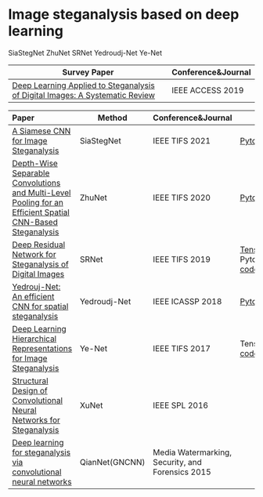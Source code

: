# Image steganalysis based on deep learning

SiaStegNet ZhuNet SRNet Yedroudj-Net Ye-Net 

| Survey Paper                                                 | Conference&Journal |
| ------------------------------------------------------------ | ------------------ |
| [Deep Learning Applied to Steganalysis of Digital Images: A Systematic Review](https://ieeexplore.ieee.org/document/8718661) | IEEE ACCESS 2019   |



| Paper                                                        | Method         | Conference&Journal                               | Code                                                         |
| :----------------------------------------------------------- | -------------- | ------------------------------------------------ | ------------------------------------------------------------ |
| [A Siamese CNN for Image Steganalysis](https://ieeexplore.ieee.org/document/9153041) | SiaStegNet     | IEEE TIFS 2021                                   | [Pytorch](https://github.com/SiaStg/SiaStegNet):Official     |
| [Depth-Wise Separable Convolutions and Multi-Level Pooling for an Efficient Spatial CNN-Based Steganalysis](https://ieeexplore.ieee.org/document/8809687) | ZhuNet         | IEEE TIFS 2020                                   | [Pytorch](https://github.com/1204BUPT/Zhu-Net-image-steganalysis):Official |
| [Deep Residual Network for Steganalysis of Digital Images](https://ieeexplore.ieee.org/document/8470101) | SRNet          | IEEE TIFS 2019                                   | [Tensorflow](http://dde.binghamton.edu/download/feature_extractors/ ):Official Pytorch: [code1](https://github.com/brijeshiitg/Pytorch-implementation-of-SRNet)  [code2]( https://github.com/Uranium-Deng/Steganalysis-StegoRemoval) |
| [Yedrouj-Net: An efficient CNN for spatial steganalysis](https://hal-lirmm.ccsd.cnrs.fr/lirmm-01717550/document) | Yedroudj-Net   | IEEE ICASSP 2018                                 | [Pytorch&Caffe](https://github.com/yedmed/steganalysis_with_CNN_Yedroudj-Net):Official |
| [Deep Learning Hierarchical Representations for Image Steganalysis](https://bv.univ-poitiers.fr/access/content/user/bdiall03/PhD_Image_Forensic_XLIM/Articles/CNN-MF/Deep%20Learning%20Steganalysis2017.pdf) | Ye-Net         | IEEE TIFS 2017                                   | Tensorflow:[code1](https://github.com/Caenorst/YeNet-Tensorflow)  [code2](https://github.com/changshihyoung/TensorFlow-YeNet)  [Pytorch](https://github.com/Caenorst/YeNet-Pytorch) |
| [Structural Design of Convolutional Neural Networks for Steganalysis](https://ieeexplore.ieee.org/document/7444146) | XuNet          | IEEE SPL 2016                                    |                                                              |
| [Deep learning for steganalysis via convolutional neural networks](https://www.spiedigitallibrary.org/conference-proceedings-of-spie/9409/94090J/Deep-learning-for-steganalysis-via-convolutional-neural-networks/10.1117/12.2083479.short) | QianNet(GNCNN) | Media Watermarking, Security, and Forensics 2015 |                                                              |

